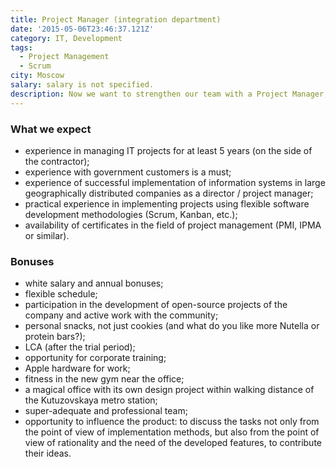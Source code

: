 ```yaml
---
title: Project Manager (integration department)
date: '2015-05-06T23:46:37.121Z'
category: IT, Development
tags:
  - Project Management
  - Scrum
city: Moscow
salary: salary is not specified.
description: Now we want to strengthen our team with a Project Manager, who will work with us to develop the best corporate messenger.
---
```


### What we expect

- experience in managing IT projects for at least 5 years (on the side of the contractor);
- experience with government customers is a must;
- experience of successful implementation of information systems in large geographically distributed companies as a director / project manager;
- practical experience in implementing projects using flexible software development methodologies (Scrum, Kanban, etc.);
- availability of certificates in the field of project management (PMI, IPMA or similar).

### Bonuses

- white salary and annual bonuses;
- flexible schedule;
- participation in the development of open-source projects of the company and active work with the community;
- personal snacks, not just cookies (and what do you like more Nutella or protein bars?);
- LCA (after the trial period);
- opportunity for corporate training;
- Apple hardware for work;
- fitness in the new gym near the office;
- a magical office with its own design project within walking distance of the Kutuzovskaya metro station;
- super-adequate and professional team;
- opportunity to influence the product: to discuss the tasks not only from the point of view of implementation methods, but also from the point of view of rationality and the need of the developed features, to contribute their ideas.
